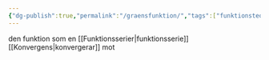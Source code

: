 ```yaml
---
{"dg-publish":true,"permalink":"/graensfunktion/","tags":["funktionsteori"]}
---
```


den funktion som en [[Funktionsserier\|funktionsserie]] [[Konvergens\|konvergerar]] mot